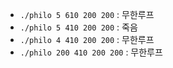 - `./philo 5 610 200 200`  : 무한루프
- `./philo 5 410 200 200`  : 죽음
- `./philo 4 410 200 200`  : 무한루프
- `./philo 200 410 200 200`  : 무한루프